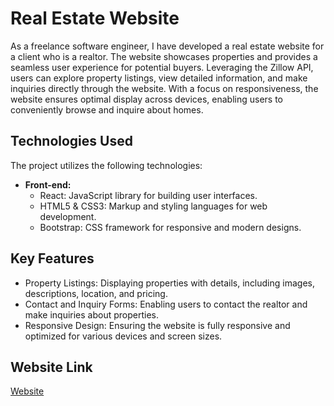 # Real Estate Website
As a freelance software engineer, I have developed a real estate website for a client who is a realtor. The website showcases properties and provides a seamless user experience for potential buyers. Leveraging the Zillow API, users can explore property listings, view detailed information, and make inquiries directly through the website. With a focus on responsiveness, the website ensures optimal display across devices, enabling users to conveniently browse and inquire about homes.

## Technologies Used

The project utilizes the following technologies:

- **Front-end:**
  - React: JavaScript library for building user interfaces.
  - HTML5 & CSS3: Markup and styling languages for web development.
  - Bootstrap: CSS framework for responsive and modern designs.

## Key Features

- Property Listings: Displaying properties with details, including images, descriptions, location, and pricing.
- Contact and Inquiry Forms: Enabling users to contact the realtor and make inquiries about properties.
- Responsive Design: Ensuring the website is fully responsive and optimized for various devices and screen sizes.


## Website Link
[Website](www.shafiqshahrani.com)